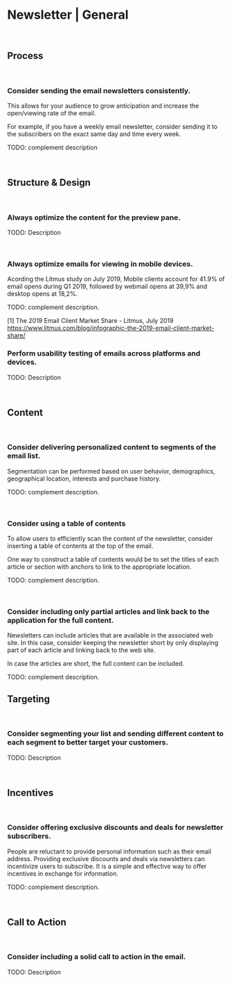 # Newsletter | General
<br>


## Process
<br>


### Consider sending the email newsletters consistently.

This allows for your audience to grow anticipation and increase the open/viewing rate of the email.

For example, if you have a weekly email newsletter, consider sending it to the subscribers on the exact same day and time every week. 

TODO: complement description

<br>


## Structure & Design
<br>

### Always optimize the content for the preview pane.

TODO: Description

<br>


### Always optimize emails for viewing in mobile devices.

Acording the Litmus study on July 2019, Mobile clients account for 41.9% of email opens during Q1 2019, followed by webmail opens at 39,9% and desktop opens at 18,2%.

TODO: complement description.

[1] The 2019 Email Client Market Share - Litmus, July 2019
https://www.litmus.com/blog/infographic-the-2019-email-client-market-share/
<br>


### Perform usability testing of emails across platforms and devices.

TODO: Description

<br>


## Content
<br>


### Consider delivering personalized content to segments of the email list.

Segmentation can be performed based on user behavior, demographics, geographical location, interests and purchase history.

TODO: complement description.

<br>


### Consider using a table of contents

To allow users to efficiently scan the content of the newsletter, consider inserting a table of contents at the top of the email.

One way to construct a table of contents would be to set the titles of each article or section with anchors to link to the appropriate location.

TODO: complement description.

<br>


### Consider including only partial articles and link back to the application for the full content.

Newsletters can include articles that are available in the associated web site. In this case, consider keeping the newsletter short by only displaying part of each article and
linking back to the web site. 

In case the articles are short, the full content can be included.

TODO: complement description.
<br>


## Targeting
<br>


### Consider segmenting your list and sending different content to each segment to better target your customers.

TODO: Description

<br>


## Incentives
<br>


### Consider offering exclusive discounts and deals for newsletter subscribers.

People are reluctant to provide personal information such as their email address. Providing exclusive discounts and deals via newsletters can incentivize users to subscribe. It
is a simple and effective way to offer incentives in exchange for information.

TODO: complement description.

<br>


## Call to Action
<br>


### Consider including a solid call to action in the email.

TODO: Description

<br>


